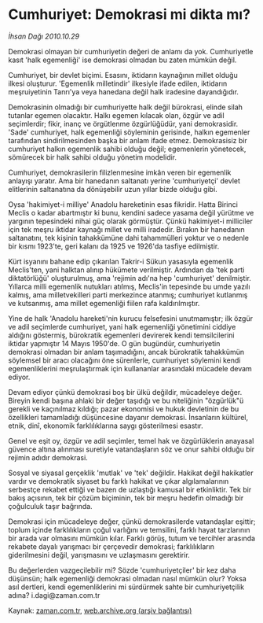 # Cumhuriyet: Demokrasi mi dikta mı?

*İhsan Dağı 2010.10.29*

<td class="columnist-detail">
<p>Demokrasi olmayan bir cumhuriyetin değeri de anlamı da yok. Cumhuriyetle kasıt 'halk egemenliği' ise demokrasi olmadan bu zaten mümkün değil.</p>
<p>
<div id="haberMetinDiv">
<p>Cumhuriyet, bir devlet biçimi. Esasını, iktidarın kaynağının millet olduğu ilkesi oluşturur. 'Egemenlik milletindir' ilkesiyle ifade edilen, iktidarın meşruiyetinin Tanrı'ya veya hanedana değil halk iradesine dayandığıdır.
<p>Demokrasinin olmadığı bir cumhuriyette halk değil bürokrasi, elinde silah tutanlar egemen olacaktır. Halkı egemen kılacak olan, özgür ve adil seçimlerdir; fikir, inanç ve örgütlenme özgürlüğüdür, yani demokrasidir. 'Sade' cumhuriyet, halk egemenliği söyleminin gerisinde, halkın egemenler tarafından sindirilmesinden başka bir anlam ifade etmez. Demokrasisiz bir cumhuriyet halkın egemenlik sahibi olduğu değil; egemenlerin yönetecek, sömürecek bir halk sahibi olduğu yönetim modelidir.
<p>Cumhuriyet, demokrasilerin filizlenmesine imkân veren bir egemenlik anlayışı yaratır. Ama bir hanedanın saltanatı yerine 'cumhuriyetçi' devlet elitlerinin saltanatına da dönüşebilir uzun yıllar bizde olduğu gibi.
<p>Oysa 'hakimiyet-i milliye' Anadolu hareketinin esas fikridir. Hatta Birinci Meclis o kadar abartmıştır ki bunu, kendini sadece yasama değil yürütme ve yargının tepesindeki nihai güç olarak görmüştür. Çünkü hakimiyet-i milliciler için tek meşru iktidar kaynağı millet ve milli iradedir. Bırakın bir hanedanın saltanatını, tek kişinin tahakkümüne dahi tahammülleri yoktur ve o nedenle bir kısmı 1923'te, geri kalanı da 1925 ve 1926'da tasfiye edilmiştir.
<p>Kürt isyanını bahane edip çıkarılan Takrir-i Sükun yasasıyla egemenlik Meclis'ten, yani halktan alınıp hükümete verilmiştir. Ardından da 'tek parti diktatörlüğü' oluşturulmuş, ama 'rejimin adı'na hep 'cumhuriyet' denilmiştir. Yıllarca milli egemenlik nutukları atılmış, Meclis'in tepesinde bu umde yazılı kalmış, ama milletvekilleri parti merkezince atanmış; cumhuriyet kutlanmış ve kutsanmış, ama millet egemenliği fiilen rafa kaldırılmıştır.
<p>Yine de halk 'Anadolu hareketi'nin kurucu felsefesini unutmamıştır; ilk özgür ve adil seçimlerde cumhuriyet, yani halk egemenliği yönetimini ciddiye aldığını göstermiş, bürokratik egemenleri devirerek kendi temsilcilerini iktidar yapmıştır 14 Mayıs 1950'de. O gün bugündür, cumhuriyetin demokrasi olmadan bir anlam taşımadığını, ancak bürokratik tahakkümün söylemsel bir aracı olacağını öne sürenlerle, cumhuriyet söylemini kendi egemenliklerini meşrulaştırmak için kullananlar arasındaki mücadele devam ediyor.
<p>Devam ediyor çünkü demokrasi boş bir ülkü değildir, mücadeleye değer. Bireyin kendi başına ahlaki bir değer taşıdığı ve bu niteliğinin "özgürlük"ü gerekli ve kaçınılmaz kıldığı; pazar ekonomisi ve hukuk devletinin de bu özellikleri tamamladığı düşüncesine dayanır demokrasi. İnsanların kültürel, etnik, dinî, ekonomik farklılıklarına saygı gösterilmesi esastır.
<p>Genel ve eşit oy, özgür ve adil seçimler, temel hak ve özgürlüklerin anayasal güvence altına alınması suretiyle vatandaşların söz ve onur sahibi olduğu bir rejimin adıdır demokrasi.
<p>Sosyal ve siyasal gerçeklik 'mutlak' ve 'tek' değildir. Hakikat değil hakikatler vardır ve demokratik siyaset bu farklı hakikat ve çıkar algılamalarının serbestçe rekabet ettiği ve bazen de uzlaştığı kamusal bir etkinliktir. Tek bir bakış açısının, tek bir çözüm biçiminin, tek bir meşru hedefin olmadığı bir çoğulculuk taşır bağrında.
<p>Demokrasi için mücadeleye değer, çünkü demokrasilerde vatandaşlar eşittir; toplum içinde farklılıkların çoğul varlığını ve temsilini, farklı hayat tarzlarının bir arada var olmasını mümkün kılar. Farklı görüş, tutum ve tercihler arasında rekabete dayalı yarışmacı bir çerçevedir demokrasi; farklılıkların giderilmesini değil, yarışmasını ve uzlaşmasını gerektirir.
<p>Bu değerlerden vazgeçilebilir mi? Sözde 'cumhuriyetçiler' bir kez daha düşünsün; halk egemenliği demokrasi olmadan nasıl mümkün olur? Yoksa asıl dertleri, kendi egemenliklerini mi sürdürmek sahte bir cumhuriyetçilik adına? i.dagi@zaman.com.tr</p></p></p></p></p></p></p></p></p></p></p></div>
</p>
<a href="http://web.archive.org/web/20110106052848/mailto:i.dagi@zaman.com.tr">
</a></td>

Kaynak: [zaman.com.tr](http://zaman.com.tr/yazar.do?yazino=1046328), [web.archive.org (arşiv bağlantısı)](http://web.archive.org/web/20110106052848/http://www.zaman.com.tr:80/yazar.do?yazino=1046328)
